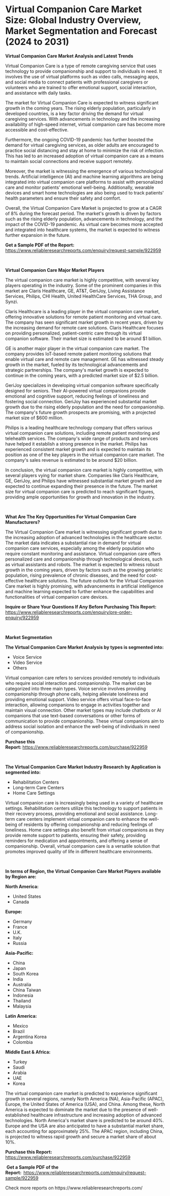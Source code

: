 <p><h1>Virtual Companion Care Market Size: Global Industry Overview, Market Segmentation and Forecast (2024 to 2031)</h1></p><p><strong>Virtual Companion Care Market Analysis and Latest Trends</strong></p>
<p><p>Virtual Companion Care is a type of remote caregiving service that uses technology to provide companionship and support to individuals in need. It involves the use of virtual platforms such as video calls, messaging apps, and social media to connect patients with professional caregivers or volunteers who are trained to offer emotional support, social interaction, and assistance with daily tasks.</p><p>The market for Virtual Companion Care is expected to witness significant growth in the coming years. The rising elderly population, particularly in developed countries, is a key factor driving the demand for virtual caregiving services. With advancements in technology and the increasing availability of high-speed internet, virtual companion care has become more accessible and cost-effective.</p><p>Furthermore, the ongoing COVID-19 pandemic has further boosted the demand for virtual caregiving services, as older adults are encouraged to practice social distancing and stay at home to minimize the risk of infection. This has led to an increased adoption of virtual companion care as a means to maintain social connections and receive support remotely.</p><p>Moreover, the market is witnessing the emergence of various technological trends. Artificial intelligence (AI) and machine learning algorithms are being integrated into virtual companion care platforms to assist with personalized care and monitor patients' emotional well-being. Additionally, wearable devices and smart home technologies are also being used to track patients' health parameters and ensure their safety and comfort.</p><p>Overall, the Virtual Companion Care Market is projected to grow at a CAGR of 8% during the forecast period. The market's growth is driven by factors such as the rising elderly population, advancements in technology, and the impact of the COVID-19 pandemic. As virtual care becomes more accepted and integrated into healthcare systems, the market is expected to witness further expansion in the future.</p></p>
<p><strong>Get a Sample PDF of the Report:&nbsp;</strong> <a href="https://www.reliableresearchreports.com/enquiry/request-sample/922959">https://www.reliableresearchreports.com/enquiry/request-sample/922959</a></p>
<p>&nbsp;</p>
<p><strong>Virtual Companion Care Major Market Players</strong></p>
<p><p>The virtual companion care market is highly competitive, with several key players operating in the industry. Some of the prominent companies in this market are Claris Healthcare, GE, AT&T, GeriJoy, Living Assistance Services, Philips, CHI Health, United HealthCare Services, THA Group, and Synzi.</p><p>Claris Healthcare is a leading player in the virtual companion care market, offering innovative solutions for remote patient monitoring and virtual care. The company has seen significant market growth in recent years, driven by the increasing demand for remote care solutions. Claris Healthcare focuses on providing personalized, patient-centric care through its virtual companion software. Their market size is estimated to be around $1 billion.</p><p>GE is another major player in the virtual companion care market. The company provides IoT-based remote patient monitoring solutions that enable virtual care and remote care management. GE has witnessed steady growth in the market, fueled by its technological advancements and strategic partnerships. The company's market growth is expected to continue in the coming years, with a predicted market size of $2.5 billion.</p><p>GeriJoy specializes in developing virtual companion software specifically designed for seniors. Their AI-powered virtual companions provide emotional and cognitive support, reducing feelings of loneliness and fostering social connection. GeriJoy has experienced substantial market growth due to the rising elderly population and the need for companionship. The company's future growth prospects are promising, with a projected market size of $600 million.</p><p>Philips is a leading healthcare technology company that offers various virtual companion care solutions, including remote patient monitoring and telehealth services. The company's wide range of products and services have helped it establish a strong presence in the market. Philips has experienced consistent market growth and is expected to maintain its position as one of the key players in the virtual companion care market. The company's sales revenue is estimated to be around $20 billion.</p><p>In conclusion, the virtual companion care market is highly competitive, with several players vying for market share. Companies like Claris Healthcare, GE, GeriJoy, and Philips have witnessed substantial market growth and are expected to continue expanding their presence in the future. The market size for virtual companion care is predicted to reach significant figures, providing ample opportunities for growth and innovation in the industry.</p></p>
<p>&nbsp;</p>
<p><strong>What Are The Key Opportunities For Virtual Companion Care Manufacturers?</strong></p>
<p><p>The Virtual Companion Care market is witnessing significant growth due to the increasing adoption of advanced technologies in the healthcare sector. The market data indicates a substantial rise in demand for virtual companion care services, especially among the elderly population who require constant monitoring and assistance. Virtual companion care offers personalized care and companionship through technological devices, such as virtual assistants and robots. The market is expected to witness robust growth in the coming years, driven by factors such as the growing geriatric population, rising prevalence of chronic diseases, and the need for cost-effective healthcare solutions. The future outlook for the Virtual Companion Care market is highly promising, with advancements in artificial intelligence and machine learning expected to further enhance the capabilities and functionalities of virtual companion care devices.</p></p>
<p><strong>Inquire or Share Your Questions If Any Before Purchasing This Report:</strong> <a href="https://www.reliableresearchreports.com/enquiry/pre-order-enquiry/922959">https://www.reliableresearchreports.com/enquiry/pre-order-enquiry/922959</a></p>
<p>&nbsp;</p>
<p><strong>Market Segmentation</strong></p>
<p><strong>The Virtual Companion Care Market Analysis by types is segmented into:</strong></p>
<p><ul><li>Voice Service</li><li>Video Service</li><li>Others</li></ul></p>
<p><p>Virtual companion care refers to services provided remotely to individuals who require social interaction and companionship. The market can be categorized into three main types. Voice service involves providing companionship through phone calls, helping alleviate loneliness and providing emotional support. Video service offers virtual face-to-face interaction, allowing companions to engage in activities together and maintain visual connection. Other market types may include chatbots or AI companions that use text-based conversations or other forms of communication to provide companionship. These virtual companions aim to address social isolation and enhance the well-being of individuals in need of companionship.</p></p>
<p><strong>Purchase this Report:&nbsp;</strong><a href="https://www.reliableresearchreports.com/purchase/922959">https://www.reliableresearchreports.com/purchase/922959</a></p>
<p>&nbsp;</p>
<p><strong>The Virtual Companion Care Market Industry Research by Application is segmented into:</strong></p>
<p><ul><li>Rehabilitation Centers</li><li>Long-term Care Centers</li><li>Home Care Settings</li></ul></p>
<p><p>Virtual companion care is increasingly being used in a variety of healthcare settings. Rehabilitation centers utilize this technology to support patients in their recovery process, providing emotional and social assistance. Long-term care centers implement virtual companion care to enhance the well-being of residents by offering companionship and reducing feelings of loneliness. Home care settings also benefit from virtual companions as they provide remote support to patients, ensuring their safety, providing reminders for medication and appointments, and offering a sense of companionship. Overall, virtual companion care is a versatile solution that promotes improved quality of life in different healthcare environments.</p></p>
<p>&nbsp;</p>
<p><strong>In terms of Region, the Virtual Companion Care Market Players available by Region are:</strong></p>
<p>
    <p> <strong> North America: </strong>
        <ul>
            <li>United States</li>
            <li>Canada</li>
        </ul>
        </p> 
    <p> <strong> Europe: </strong>
        <ul>
            <li>Germany</li>
            <li>France</li>
            <li>U.K.</li>
            <li>Italy</li>
            <li>Russia</li>
        </ul>
        </p> 
    <p> <strong> Asia-Pacific: </strong>
        <ul>
            <li>China</li>
            <li>Japan</li>
            <li>South Korea</li>
            <li>India</li>
            <li>Australia</li>
            <li>China Taiwan</li>
            <li>Indonesia</li>
            <li>Thailand</li>
            <li>Malaysia</li>
        </ul>
        </p> 
    <p> <strong> Latin America: </strong>
        <ul>
            <li>Mexico</li>
            <li>Brazil</li>
            <li>Argentina Korea</li>
            <li>Colombia</li>
        </ul>
        </p> 
    <p> <strong> Middle East & Africa: </strong>
        <ul>
            <li>Turkey</li>
            <li>Saudi</li>
            <li>Arabia</li>
            <li>UAE</li>
            <li>Korea</li>
        </ul>
    </p>
    </p>
<p><p>The virtual companion care market is predicted to experience significant growth in several regions, namely North America (NA), Asia-Pacific (APAC), Europe, the United States of America (USA), and China. Among these, North America is expected to dominate the market due to the presence of well-established healthcare infrastructure and increasing adoption of advanced technologies. North America's market share is predicted to be around 40%. Europe and the USA are also anticipated to have a substantial market share, each accounting for approximately 25%. The APAC region, including China, is projected to witness rapid growth and secure a market share of about 10%.</p></p>
<p><strong>Purchase this Report: </strong><a href="https://www.reliableresearchreports.com/purchase/922959">https://www.reliableresearchreports.com/purchase/922959</a></p>
<p>&nbsp;<strong>Get a Sample PDF of the Report:&nbsp;&nbsp;</strong><a href="https://www.reliableresearchreports.com/enquiry/request-sample/922959">https://www.reliableresearchreports.com/enquiry/request-sample/922959</a></p>
<p><strong></strong></p>
<p>Check more reports on https://www.reliableresearchreports.com/</p>
